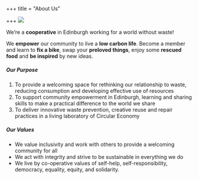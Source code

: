 +++
title = "About Us"

+++
![](https://res.cloudinary.com/shrub-co-op/image/upload/v1568674634/shrubcoop.org/media/cafe_job_web_1_m3sy3a.png)

We’re a **cooperative** in Edinburgh working for a world without waste!

We **empower** our community to live a **low carbon life**. Become a member and learn to **fix a bike**, swap your **preloved things**, enjoy some **rescued food** and **be inspired** by new ideas.

##### **Our Purpose**

1. To provide a welcoming space for rethinking our relationship to waste, reducing consumption and developing effective use of resources
2. To support community empowerment in Edinburgh, learning and sharing skills to make a practical difference to the world we share
3. To deliver innovative waste prevention, creative reuse and repair practices in a living laboratory of Circular Economy

##### **Our Values**

* We value inclusivity and work with others to provide a welcoming community for all
* We act with integrity and strive to be sustainable in everything we do
* We live by co-operative values of self-help, self-responsibility, democracy, equality, equity, and solidarity.